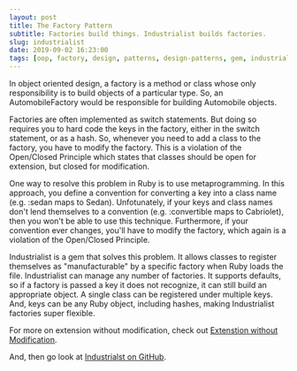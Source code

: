 ```yaml
---
layout: post
title: The Factory Pattern
subtitle: Factories build things. Industrialist builds factories.
slug: industrialist
date: 2019-09-02 16:23:00
tags: [oop, factory, design, patterns, design-patterns, gem, industrialist]
---
```

In object oriented design, a factory is a method or class whose only responsibility is to build objects of a particular type. So, an AutomobileFactory would be responsible for building Automobile objects.

Factories are often implemented as switch statements. But doing so requires you to hard code the keys in the factory, either in the switch statement, or as a hash. So, whenever you need to add a class to the factory, you have to modify the factory. This is a violation of the Open/Closed Principle which states that classes should be open for extension, but closed for modification.

One way to resolve this problem in Ruby is to use metaprogramming. In this approach, you define a convention for converting a key into a class name (e.g. :sedan maps to Sedan). Unfotunately, if your keys and class names don't lend themselves to a convention (e.g. :convertible maps to Cabriolet), then you won't be able to use this technique. Furthermore, if your convention ever changes, you'll have to modify the factory, which again is a violation of the Open/Closed Principle.

Industrialist is a gem that solves this problem. It allows classes to register themselves as "manufacturable" by a specific factory when Ruby loads the file. Industrialist can manage any number of factories. It supports defaults, so if a factory is passed a key it does not recognize, it can still build an appropriate object. A single class can be registered under multiple keys. And, keys can be any Ruby object, including hashes, making Industrialist factories super flexible.

For more on extension without modification, check out [Extenstion without Modification](https://engineering.entelo.com/extension-without-modification-cb0f9cfb64a3).

And, then go look at [Industrialst on GitHub](https://github.com/entelo/industrialist).
